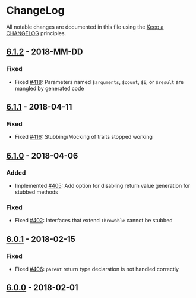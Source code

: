 # ChangeLog

All notable changes are documented in this file using the [Keep a CHANGELOG](https://keepachangelog.com/) principles.

## [6.1.2] - 2018-MM-DD

### Fixed

* Fixed [#418](https://github.com/sebastianbergmann/phpunit-mock-objects/issues/418): Parameters named `$arguments`, `$count`, `$i`, or `$result` are mangled by generated code

## [6.1.1] - 2018-04-11

### Fixed

* Fixed [#416](https://github.com/sebastianbergmann/phpunit-mock-objects/pull/416): Stubbing/Mocking of traits stopped working

## [6.1.0] - 2018-04-06

### Added

* Implemented [#405](https://github.com/sebastianbergmann/phpunit-mock-objects/pull/405): Add option for disabling return value generation for stubbed methods

### Fixed

* Fixed [#402](https://github.com/sebastianbergmann/phpunit-mock-objects/pull/402): Interfaces that extend `Throwable` cannot be stubbed

## [6.0.1] - 2018-02-15

### Fixed

* Fixed [#406](https://github.com/sebastianbergmann/phpunit-mock-objects/issues/406): `parent` return type declaration is not handled correctly

## [6.0.0] - 2018-02-01

[6.1.2]: https://github.com/sebastianbergmann/phpunit-mock-objects/compare/6.1.1...6.1.2
[6.1.1]: https://github.com/sebastianbergmann/phpunit-mock-objects/compare/6.1.0...6.1.1
[6.1.0]: https://github.com/sebastianbergmann/phpunit-mock-objects/compare/6.0...6.1.0
[6.0.1]: https://github.com/sebastianbergmann/phpunit-mock-objects/compare/6.0.0...6.0.1
[6.0.0]: https://github.com/sebastianbergmann/phpunit-mock-objects/compare/5.0...6.0.0

